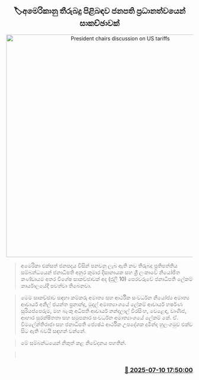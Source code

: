 <p align='center'><b><h2 align='center' title='President chairs discussion on US tariffs'>🏷අමෙරිකානු තීරුබදු පිළිබඳව ජනපති ප්‍රධානත්වයෙන් සාකච්ඡාවක්
</h2></b></p>
<p align='center'><img src='https://helakuru.sgp1.cdn.digitaloceanspaces.com/esana/images/lib/anura-president-mk.jpg' width='600' alt='President chairs discussion on US tariffs'></p>

> අමෙරිකා එක්සත් ජනපදය විසින් පනවනු ලැබ ඇති නව තීරුබදු ප්‍රතිපත්තිය සම්බන්ධයෙන් ජනාධිපති අනුර කුමාර දිසානායක සහ ශ්‍රී ලංකාවේ නියෝජිත කණ්ඩායම අතර විශේෂ සාකච්ඡාවක් අද (ජූලි 10) පෙරවරුවේ ජනාධිපති ලේකම් කාර්යාලයේදී පවත්වා තිබෙනවා.

> මෙම සාකච්ඡාව සඳහා කම්කරු අමාත්‍ය සහ ආර්ථික සංවර්ධන නියෝජ්‍ය අමාත්‍ය ආචාර්ය අනිල් ජයන්ත ප්‍රනාන්දු, මුදල් අමාත්‍යාංශයේ ලේකම් ආචාර්ය හර්ෂණ සූරියප්පෙරුම, මහ බැංකු අධිපති ආචාර්ය නන්දලාල් වීරසිංහ, වෙළෙඳ, වාණිජ, ආහාර සුරක්ෂිතතා සහ සමුපකාර සංවර්ධන අමාත්‍යාංශයේ ලේකම් කේ. ඒ. විමලේන්තිරාජා සහ ජනාධිපති ජ්‍යෙෂ්ඨ ආර්ථික උපදේශක දුමින්ද හුලංගමුව එක්ව සිට ඇති බවයි සඳහන් වන්නේ.

> මේ සම්බන්ධයෙන් නිකුත් කළ නිවේදනය පහතින්.

>  



<h3 align='right'><a href='https://www.helakuru.lk/esana/p/111756/'>📅 2025-07-10 17:50:00</a></h3>
